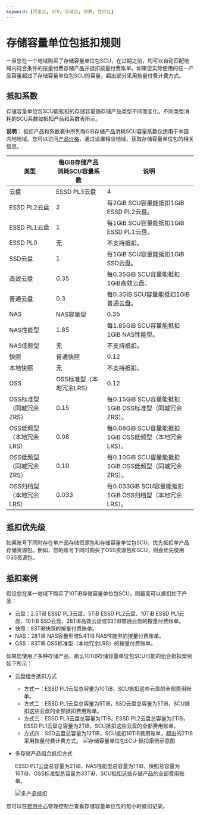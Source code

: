 ```yaml
---
keyword: [阿里云, SCU, 存储包, 预算, 性价比]
---
```


# 存储容量单位包抵扣规则

一旦您在一个地域购买了存储容量单位包SCU，在过期之前，均可以自动匹配地域内符合条件的按量付费存储产品并抵扣按量付费账单。如果您实际使用的任一产品容量超过了存储容量单位包SCU的容量，超出部分采用按量付费计费方式。

## 抵扣系数

存储容量单位包SCU能抵扣的存储容量随存储产品类型不同而变化。不同类型消耗的SCU系数如抵扣产品和系数表所示。

**说明：** 抵扣产品和系数表中所列每GiB存储产品消耗SCU容量系数仅适用于中国内地地域。您可以访问[产品价格](https://www.aliyun.com/price/product#/ecs/detail)，通过设置相应地域，获取存储容量单位包的相关信息。

|类型|每GiB存储产品消耗SCU容量系数|说明|
|--|-----------------|--|
|云盘|ESSD PL3云盘|4|每4GiB SCU容量能抵扣1GiB ESSD PL3云盘。|
|ESSD PL2云盘|2|每2GiB SCU容量能抵扣1GiB ESSD PL2云盘。|
|ESSD PL1云盘|1|每1GiB SCU容量能抵扣1GiB ESSD PL1云盘。|
|ESSD PL0|无|不支持抵扣。|
|SSD云盘|1|每1GiB SCU容量能抵扣1GiB SSD云盘。|
|高效云盘|0.35|每0.35GiB SCU容量能抵扣1GiB高效云盘。|
|普通云盘|0.3|每0.3GiB SCU容量能抵扣1GiB普通云盘。|
|NAS|NAS容量型|0.35|每0.35GiB SCU容量能抵扣1GiB NAS容量型。|
|NAS性能型|1.85|每1.85GiB SCU容量能抵扣1GiB NAS性能型。|
|NAS低频型|无|不支持抵扣。|
|快照|普通快照|0.12|每0.12GiB SCU容量能抵扣1GiB普通快照。|
|本地快照|无|不支持抵扣。|
|OSS|OSS标准型（本地冗余LRS）|0.12|每0.12GiB SCU容量能抵扣1GiB OSS标准型（本地冗余LRS）。|
|OSS标准型（同城冗余ZRS）|0.15|每0.15GiB SCU容量能抵扣1GiB OSS标准型（同城冗余ZRS）。|
|OSS低频型（本地冗余LRS）|0.08|每0.08GiB SCU容量能抵扣1GiB OSS低频型（本地冗余LRS）。|
|OSS低频型（同城冗余ZRS）|0.10|每0.10GiB SCU容量能抵扣1GiB OSS低频型（同城冗余ZRS）。|
|OSS归档型（本地冗余LRS）|0.033|每0.033GiB SCU容量能抵扣1GiB OSS归档型（本地冗余LRS）。|

## 抵扣优先级

如果账号下同时存在单产品存储资源包和存储容量单位包SCU，优先抵扣单产品存储资源包。例如，您的账号下同时购买了OSS资源包和SCU，则会优先使用OSS资源包。

## 抵扣案例

假设您在某一地域下购买了10TiB存储容量单位包SCU，则最高可以抵扣如下产品：

-   云盘：2.5TiB ESSD PL3云盘、5TiB ESSD PL2云盘、10TiB ESSD PL1云盘、10TiB SSD云盘、28TiB高效云盘或33TiB普通云盘的按量付费账单。
-   快照：83TiB快照的按量付费账单。
-   NAS：28TiB NAS容量型或5.4TiB NAS性能型的按量付费账单。
-   OSS：83TiB OSS标准型（本地冗余LRS）的按量付费账单。

如果您使用了多种存储产品，那么10TiB存储容量单位包SCU可能的组合抵扣案例如下所示：

-   云盘组合抵扣方式

    -   方式一：ESSD PL1云盘总容量为10TiB，SCU抵扣这些云盘的全部费用账单。
    -   方式二：ESSD PL1云盘总容量为5TiB，SSD云盘总容量为5TiB，SCU抵扣这些云盘的全部抵扣费用账单。
    -   方式三：ESSD PL3云盘总容量为1TiB，ESSD PL2云盘总容量为2TiB，ESSD PL1云盘总容量为2TiB，SCU抵扣这些云盘的全部费用账单。
    -   方式四：SSD云盘总容量为12TiB，SCU抵扣10TiB费用账单，超出的2TiB采用按量付费计费方式。
    ![存储容量单位包SCU-抵扣案例示意图](https://static-aliyun-doc.oss-cn-hangzhou.aliyuncs.com/assets/img/zh-CN/1663359951/p63169.png)

-   多存储产品组合抵扣方式

    ESSD PL1云盘总容量为2TiB，NAS性能型总容量为1TiB，快照总容量为16TiB，OSS标准型总容量为33TiB，SCU抵扣这些存储产品的全部费用账单。

    ![多产品抵扣](https://static-aliyun-doc.oss-cn-hangzhou.aliyuncs.com/assets/img/zh-CN/1663359951/p114834.png)


您可以在[费用中心](https://usercenter2.aliyun.com/finance/expense-report/overview)管理控制台查看存储容量单位包的每小时抵扣记录。

